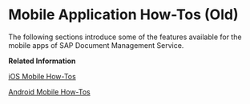<!-- loio52be3188af8d4aa49434fe90620736dc -->

# Mobile Application How-Tos \(Old\)

The following sections introduce some of the features available for the mobile apps of SAP Document Management Service.

**Related Information**  


[iOS Mobile How-Tos](ios-mobile-how-tos-4158db3.md "The following features are available for iOS apps of SAP Document Management Service. Not all features are available on all iOS devices.")

[Android Mobile How-Tos](android-mobile-how-tos-c34c9c2.md "The following features are available for Android apps of SAP Document Management Service. Not all features are available on all Android devices.")

